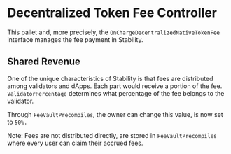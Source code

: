 # Decentralized Token Fee Controller

This pallet and, more precisely, the `OnChargeDecentralizedNativeTokenFee` interface manages the fee payment in Stability.

## Shared Revenue

One of the unique characteristics of Stability is that fees are distributed among validators and dApps. Each part would receive a portion of the fee. `ValidatorPercentage` determines what percentage of the fee belongs to the validator.

Through `FeeVaultPrecompiles`, the owner can change this value, is now set to `50%.`

Note: Fees are not distributed directly, are stored in `FeeVaultPrecompiles` where every user can claim their accrued fees.
